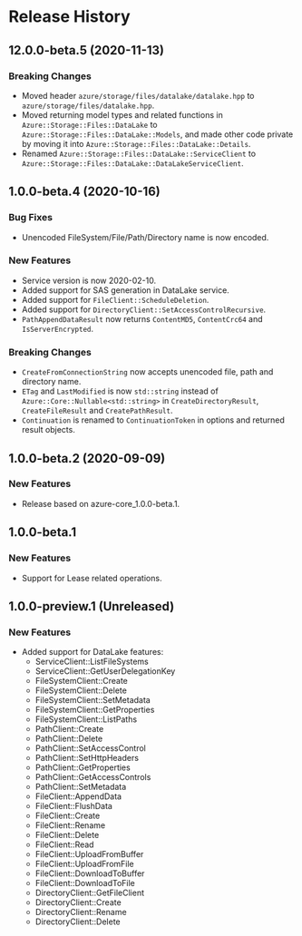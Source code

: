 # Release History

## 12.0.0-beta.5 (2020-11-13)

### Breaking Changes

* Moved header `azure/storage/files/datalake/datalake.hpp` to `azure/storage/files/datalake.hpp`.
* Moved returning model types and related functions in `Azure::Storage::Files::DataLake` to `Azure::Storage::Files::DataLake::Models`, and made other code private by moving it into `Azure::Storage::Files::DataLake::Details`.
* Renamed `Azure::Storage::Files::DataLake::ServiceClient` to `Azure::Storage::Files::DataLake::DataLakeServiceClient`.

## 1.0.0-beta.4 (2020-10-16)

### Bug Fixes

* Unencoded FileSystem/File/Path/Directory name is now encoded.

### New Features

* Service version is now 2020-02-10.
* Added support for SAS generation in DataLake service.
* Added support for `FileClient::ScheduleDeletion`.
* Added support for `DirectoryClient::SetAccessControlRecursive`.
* `PathAppendDataResult` now returns `ContentMD5`, `ContentCrc64` and `IsServerEncrypted`.

### Breaking Changes

* `CreateFromConnectionString` now accepts unencoded file, path and directory name.
* `ETag` and `LastModified` is now `std::string` instead of `Azure::Core::Nullable<std::string>` in `CreateDirectoryResult`, `CreateFileResult` and `CreatePathResult`.
* `Continuation` is renamed to `ContinuationToken` in options and returned result objects.

## 1.0.0-beta.2 (2020-09-09)

### New Features

* Release based on azure-core_1.0.0-beta.1.

## 1.0.0-beta.1

### New Features

* Support for Lease related operations.

## 1.0.0-preview.1 (Unreleased)

### New Features

* Added support for DataLake features:
  - ServiceClient::ListFileSystems
  - ServiceClient::GetUserDelegationKey
  - FileSystemClient::Create
  - FileSystemClient::Delete
  - FileSystemClient::SetMetadata
  - FileSystemClient::GetProperties
  - FileSystemClient::ListPaths
  - PathClient::Create
  - PathClient::Delete
  - PathClient::SetAccessControl
  - PathClient::SetHttpHeaders
  - PathClient::GetProperties
  - PathClient::GetAccessControls
  - PathClient::SetMetadata
  - FileClient::AppendData
  - FileClient::FlushData
  - FileClient::Create
  - FileClient::Rename
  - FileClient::Delete
  - FileClient::Read
  - FileClient::UploadFromBuffer
  - FileClient::UploadFromFile
  - FileClient::DownloadToBuffer
  - FileClient::DownloadToFile
  - DirectoryClient::GetFileClient
  - DirectoryClient::Create
  - DirectoryClient::Rename
  - DirectoryClient::Delete
